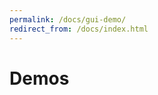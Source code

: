 ```yaml
---
permalink: /docs/gui-demo/
redirect_from: /docs/index.html
---
```


# **Demos**
[](https://i.imgur.com/Wz9OkVjs.gif)
